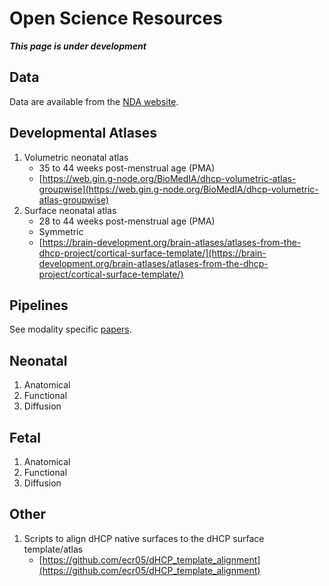 # Open Science Resources

***This page is under development***

## Data
Data are available from the [NDA website](https://nda.nih.gov/edit_collection.html?id=3955).

## Developmental Atlases
1. Volumetric neonatal atlas
    - 35 to 44 weeks post-menstrual age (PMA)
    - [https://web.gin.g-node.org/BioMedIA/dhcp-volumetric-atlas-groupwise](https://web.gin.g-node.org/BioMedIA/dhcp-volumetric-atlas-groupwise)
2. Surface neonatal atlas
    - 28 to 44 weeks post-menstrual age (PMA)
    - Symmetric
    - [https://brain-development.org/brain-atlases/atlases-from-the-dhcp-project/cortical-surface-template/](https://brain-development.org/brain-atlases/atlases-from-the-dhcp-project/cortical-surface-template/)
    
## Pipelines
See modality specific [papers](https://biomedia.github.io/dHCP-release-notes/cite.html).
## Neonatal
1. Anatomical
2. Functional
3. Diffusion
## Fetal
1. Anatomical
2. Functional
3. Diffusion
    
## Other
1. Scripts to align dHCP native surfaces to the dHCP surface template/atlas
    - [https://github.com/ecr05/dHCP_template_alignment](https://github.com/ecr05/dHCP_template_alignment)
